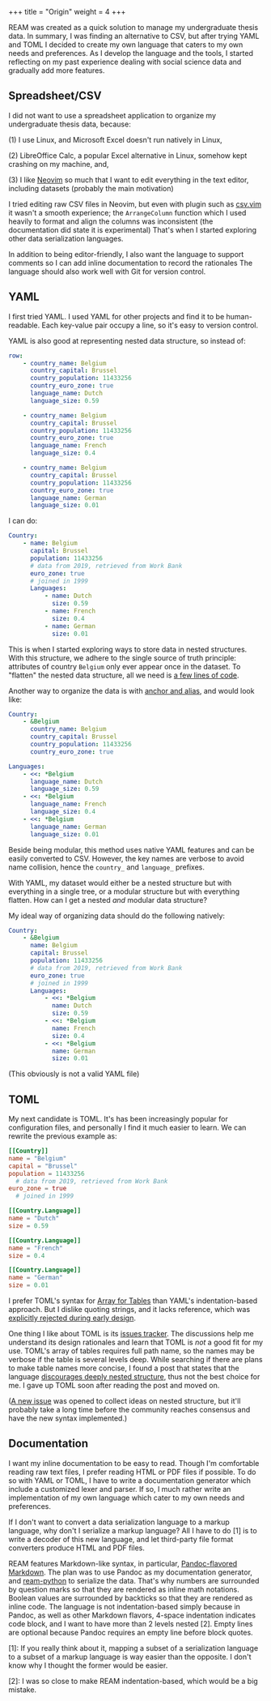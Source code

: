 +++
title = "Origin"
weight = 4
+++

REAM was created as a quick solution to manage my undergraduate thesis data.
In summary, I was finding an alternative to CSV, but after trying YAML and TOML I decided to create my own language that caters to my own needs and preferences.
As I develop the language and the tools, I started reflecting on my past experience dealing with social science data and gradually add more features.

## Spreadsheet/CSV

I did not want to use a spreadsheet application to organize my undergraduate thesis data, because:

(1) I use Linux, and Microsoft Excel doesn't run natively in Linux,

(2) LibreOffice Calc, a popular Excel alternative in Linux, somehow kept crashing on my machine, and,

(3) I like [Neovim](https://neovim.io/) so much that I want to edit everything in the text editor, including datasets (probably the main motivation)

I tried editing raw CSV files in Neovim, but even with plugin such as [csv.vim](https://github.com/chrisbra/csv.vim) it wasn't a smooth experience;
the `ArrangeColumn` function which I used heavily to format and align the columns was inconsistent (the documentation did state it is experimental)
That's when I started exploring other data serialization languages.

In addition to being editor-friendly, I also want the language to support comments so I can add inline documentation to record the rationales
The language should also work well with Git for version control.

## YAML

I first tried YAML.
I used YAML for other projects and find it to be human-readable.
Each key-value pair occupy a line, so it's easy to version control.

YAML is also good at representing nested data structure, so instead of:
```yaml
row:
    - country_name: Belgium
      country_capital: Brussel
      country_population: 11433256
      country_euro_zone: true
      language_name: Dutch
      language_size: 0.59

    - country_name: Belgium
      country_capital: Brussel
      country_population: 11433256
      country_euro_zone: true
      language_name: French
      language_size: 0.4

    - country_name: Belgium
      country_capital: Brussel
      country_population: 11433256
      country_euro_zone: true
      language_name: German
      language_size: 0.01
```
I can do:
```yaml
Country:
    - name: Belgium
      capital: Brussel
      population: 11433256
      # data from 2019, retrieved from Work Bank
      euro_zone: true
      # joined in 1999
      Languages:
          - name: Dutch
            size: 0.59
          - name: French
            size: 0.4
          - name: German
            size: 0.01
```

This is when I started exploring ways to store data in nested structures.
With this structure, we adhere to the single source of truth principle: attributes of country `Belgium` only ever appear once in the dataset.
To "flatten" the nested data structure, all we need is [a few lines of code](https://github.com/chmlee/ream-python/blob/master/ream/decode.py#L48-#L86).

Another way to organize the data is with [anchor and alias](https://ttl255.com/yaml-anchors-and-aliases-and-how-to-disable-them/), and would look like:

```yaml
Country:
    - &Belgium
      country_name: Belgium
      country_capital: Brussel
      country_population: 11433256
      country_euro_zone: true

Languages:
    - <<: *Belgium
      language_name: Dutch
      language_size: 0.59
    - <<: *Belgium
      language_name: French
      language_size: 0.4
    - <<: *Belgium
      language_name: German
      language_size: 0.01
```

Beside being modular, this method uses native YAML features and can be easily converted to CSV.
However, the key names are verbose to avoid name collision, hence the `country_` and `language_` prefixes.

With YAML, my dataset would either be a nested structure but with everything in a single tree, or a modular structure but with everything flatten.
How can I get a nested *and* modular data structure?

My ideal way of organizing data should do the following natively:
```yaml
Country:
    - &Belgium
      name: Belgium
      capital: Brussel
      population: 11433256
      # data from 2019, retrieved from Work Bank
      euro_zone: true
      # joined in 1999
      Languages:
          - <<: *Belgium
            name: Dutch
            size: 0.59
          - <<: *Belgium
            name: French
            size: 0.4
          - <<: *Belgium
            name: German
            size: 0.01
```
(This obviously is not a valid YAML file)

## TOML

My next candidate is TOML.
It's has been increasingly popular for configuration files, and personally I find it much easier to learn.
We can rewrite the previous example as:
```toml
[[Country]]
name = "Belgium"
capital = "Brussel"
population = 11433256
  # data from 2019, retrieved from Work Bank
euro_zone = true
  # joined in 1999

[[Country.Language]]
name = "Dutch"
size = 0.59

[[Country.Language]]
name = "French"
size = 0.4

[[Country.Language]]
name = "German"
size = 0.01
```

I prefer TOML's syntax for [Array for Tables](https://toml.io/en/v1.0.0#array-of-tables) than YAML's indentation-based approach.
But I dislike quoting strings, and it lacks reference, which was [explicitly rejected during early design](https://github.com/toml-lang/toml/issues/13).

One thing I like about TOML is its [issues tracker](https://github.com/toml-lang/toml/issues).
The discussions help me understand its design rationales and learn that TOML is *not* a good fit for my use.
TOML's array of tables requires full path name, so the names may be verbose if the table is several levels deep.
While searching if there are plans to make table names more concise, I found a post that states that the language [discourages deeply nested structure](https://github.com/toml-lang/toml/issues/309#issuecomment-558338408), thus not the best choice for me.
I gave up TOML soon after reading the post and moved on.

([A new issue](https://github.com/toml-lang/toml/issues/781) was opened to collect ideas on nested structure, but it'll probably take a long time before the community reaches consensus and have the new syntax implemented.)

## Documentation

I want my inline documentation to be easy to read.
Though I'm comfortable reading raw text files, I prefer reading HTML or PDF files if possible.
To do so with YAML or TOML, I have to write a documentation generator which include a customized lexer and parser.
If so, I much rather write an implementation of my own language which cater to my own needs and preferences.

If I don't want to convert a data serialization language to a markup language, why don't I serialize a markup language?
All I have to do [1] is to write a decoder of this new language, and let third-party file format converters produce HTML and PDF files.

REAM features Markdown-like syntax, in particular, [Pandoc-flavored Markdown](https://pandoc.org/).
The plan was to use Pandoc as my documentation generator, and [ream-python](https://github.com/chmlee/ream-python) to serialize the data.
That's why numbers are surrounded by question marks so that they are rendered as inline math notations.
Boolean values are surrounded by backticks so that they are rendered as inline code.
The language is not indentation-based simply because in Pandoc, as well as other Markdown flavors, 4-space indentation indicates code block, and I want to have more than 2 levels nested [2].
Empty lines are optional because Pandoc requires an empty line before block quotes.

[1]:
If you really think about it, mapping a subset of a serialization language to a subset of a markup language is way easier than the opposite.
I don't know why I thought the former would be easier.

[2]:
I was so close to make REAM indentation-based, which would be a big mistake.
